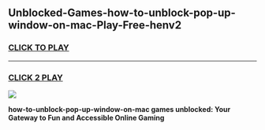 
## Unblocked-Games-how-to-unblock-pop-up-window-on-mac-Play-Free-henv2
<h3>
<a href="https://premium76.site?title=how-to-unblock-pop-up-window-on-mac&ref=20M">CLICK TO PLAY</a></h3>
<hr>

<h3>
<a href="https://premium76.site?title=how-to-unblock-pop-up-window-on-mac&ref=20M">CLICK 2 PLAY</a>
  
</h3>

<a href="https://premium76.site?title=how-to-unblock-pop-up-window-on-mac&ref=19M"><img src="https://clearcache.store/games.png"></a>


**how-to-unblock-pop-up-window-on-mac games unblocked: Your Gateway to Fun and Accessible Online Gaming**
